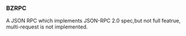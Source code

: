 ### BZRPC
A JSON RPC which implements JSON-RPC 2.0 spec,but not full featrue, multi-request is not implemented. 

